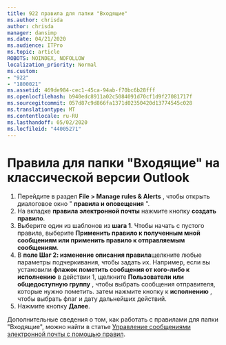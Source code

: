 ```yaml
---
title: 922 правила для папки "Входящие"
ms.author: chrisda
author: chrisda
manager: dansimp
ms.date: 04/21/2020
ms.audience: ITPro
ms.topic: article
ROBOTS: NOINDEX, NOFOLLOW
localization_priority: Normal
ms.custom:
- "922"
- "1800021"
ms.assetid: 469de984-cec1-45ca-94ab-f70bc6b28fff
ms.openlocfilehash: b940edc8911a02c5084091d70cf1d9f27081717f
ms.sourcegitcommit: 057d87c9d866fa1371d02350420d13774545c028
ms.translationtype: MT
ms.contentlocale: ru-RU
ms.lasthandoff: 05/02/2020
ms.locfileid: "44005271"
---
```

# <a name="inbox-rules-in-outlook-desktop"></a>Правила для папки "Входящие" на классической версии Outlook

1. Перейдите в раздел **File > Manage rules & Alerts** , чтобы открыть диалоговое окно " **правила и оповещения** ".
2. На вкладке **правила электронной почты** нажмите кнопку **создать правило**.
3. Выберите один из шаблонов из **шага 1**. Чтобы начать с пустого правила, выберите **Применить правило к полученным мной сообщениям или применить правило к отправляемым сообщениям**.
4. В **поле Шаг 2: изменение описания правила**щелкните любые параметры подчеркивания, чтобы задать их. Например, если вы установили **флажок пометить сообщения от кого-либо к исполнению** в действии 1, щелкните **Пользователи или общедоступную группу** , чтобы выбрать сообщения отправителя, которые нужно пометить. затем нажмите кнопку к **исполнению** , чтобы выбрать флаг и дату дальнейших действий.
5. Нажмите кнопку **Далее**.

Дополнительные сведения о том, как работать с правилами для папки "Входящие", можно найти в статье [Управление сообщениями электронной почты с помощью правил](https://support.office.com/article/manage-email-messages-by-using-rules-c24f5dea-9465-4df4-ad17-a50704d66c59).
